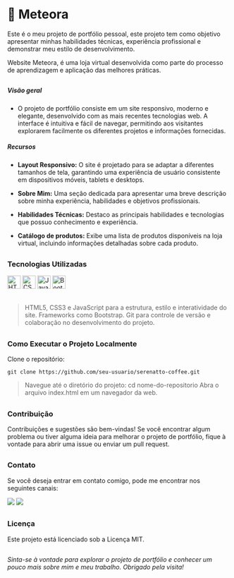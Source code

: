 # :tshirt: Meteora

Este é o meu projeto de portfólio pessoal, este projeto tem como objetivo apresentar minhas habilidades técnicas, experiência profissional e demonstrar meu estilo de desenvolvimento.

Website Meteora, é uma loja virtual desenvolvida como parte do processo de aprendizagem e aplicação das melhores práticas.

##
##### Visão geral
* O projeto de portfólio consiste em um site responsivo, moderno e elegante, desenvolvido com as mais recentes tecnologias web. A interface é intuitiva e fácil de navegar, permitindo aos visitantes explorarem facilmente os diferentes projetos e informações fornecidas.

##### Recursos
* **Layout Responsivo:** O site é projetado para se adaptar a diferentes tamanhos de tela, garantindo uma experiência de usuário consistente em dispositivos móveis, tablets e desktops.

* **Sobre Mim:** Uma seção dedicada para apresentar uma breve descrição sobre minha experiência, habilidades e objetivos profissionais.

* **Habilidades Técnicas:** Destaco as principais habilidades e tecnologias que possuo conhecimento e experiência.

* **Catálogo de produtos:** Exibe uma lista de produtos disponíveis na loja virtual, incluindo informações detalhadas sobre cada produto.

##

### Tecnologias Utilizadas

<div>
    <img height="30em" alt="HTML5" src="https://img.shields.io/badge/HTML5-E34F26?style=for-the-badge&logo=html5&logoColor=white"> 
    <img height="30em" alt="CSS3" src="https://img.shields.io/badge/CSS3-1572B6?style=for-the-badge&logo=css3&logoColor=white"> 
    <img height="30em" alt="JavaScript" src="https://img.shields.io/badge/JavaScript-F7DF1E?style=for-the-badge&logo=javascript&logoColor=black">
    <img height="30em" alt="Bootstrap" src="https://img.shields.io/badge/Bootstrap-563D7C?style=for-the-badge&logo=bootstrap&logoColor=white">    

</div>
<br>

>HTML5, CSS3 e JavaScript para a estrutura, estilo e interatividade do site.
Frameworks como Bootstrap.
>Git para controle de versão e colaboração no desenvolvimento do projeto.

##

### Como Executar o Projeto Localmente

Clone o repositório: 

```
git clone https://github.com/seu-usuario/serenatto-coffee.git
```
> Navegue até o diretório do projeto: cd nome-do-repositorio
Abra o arquivo index.html em um navegador da web.
##
### Contribuição
Contribuições e sugestões são bem-vindas! Se você encontrar algum problema ou tiver alguma ideia para melhorar o projeto de portfólio, fique à vontade para abrir uma issue ou enviar um pull request.
##
### Contato
Se você deseja entrar em contato comigo, pode me encontrar nos seguintes canais:

<div>
    <a href="https://www.linkedin.com/in/marciiosouza/"> <img src="https://img.shields.io/badge/LinkedIn-0077B5?style=for-the-badge&logo=linkedin&logoColor=white"></a>
    <a href="https://www.marciosouza.net.br"> <img src="https://img.shields.io/badge/Google_chrome-4285F4?style=for-the-badge&logo=Google-chrome&logoColor=white"></a>
      
</div>


##
### Licença
Este projeto está licenciado sob a Licença MIT.
##

###### Sinta-se à vontade para explorar o projeto de portfólio e conhecer um pouco mais sobre mim e meu trabalho. Obrigado pela visita!


